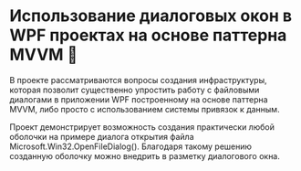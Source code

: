 # Использование диалоговых окон в WPF проектах на основе паттерна MVVM :hugs:

В проекте рассматриваются вопросы создания инфраструктуры, 
которая позволит существенно упростить работу с файловыми диалогами в приложении WPF 
построенному на основе паттерна MVVM, либо просто с использованием системы привязок к данным.

Проект демонстрирует возможность создания практически любой оболочки на примере диалога открытия файла Microsoft.Win32.OpenFileDialog().
Благодаря такому решению созданную оболочку можно внедрить в разметку диалогового окна.
